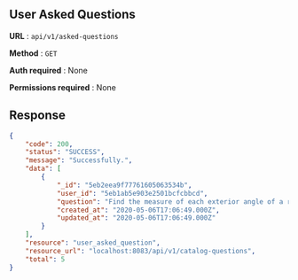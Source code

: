 ## User Asked Questions

**URL** : `api/v1/asked-questions`

**Method** : `GET`

**Auth required** : None

**Permissions required** : None

## Response
```json
{
    "code": 200,
    "status": "SUCCESS",
    "message": "Successfully.",
    "data": [
        {
            "_id": "5eb2eea9f77761605063534b",
            "user_id": "5eb1ab5e903e2501bcfcbbcd",
            "question": "Find the measure of each exterior angle of a regular polygon of(i) 9 sides (ii) 15 sides",
            "created_at": "2020-05-06T17:06:49.000Z",
            "updated_at": "2020-05-06T17:06:49.000Z"
        }
    ],
    "resource": "user_asked_question",
    "resource_url": "localhost:8083/api/v1/catalog-questions",
    "total": 5
}
````
